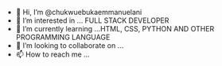 - 👋 Hi, I’m @chukwuebukaemmanuelani
- 👀 I’m interested in ... FULL STACK DEVELOPER
- 🌱 I’m currently learning ...HTML, CSS, PYTHON AND OTHER PROGRAMMING LANGUAGE
- 💞️ I’m looking to collaborate on ... 
- 📫 How to reach me ...

<!---
chukwuebukaemmanuelani/chukwuebukaemmanuelani is a ✨ special ✨ repository because its `README.md` (this file) appears on your GitHub profile.
You can click the Preview link to take a look at your changes.
--->
